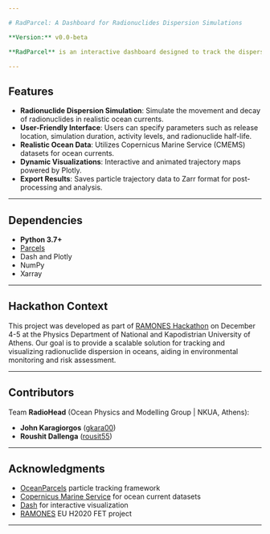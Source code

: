 ```yaml
---

# RadParcel: A Dashboard for Radionuclides Dispersion Simulations

**Version:** v0.0-beta

**RadParcel** is an interactive dashboard designed to track the dispersion of radionuclides in the ocean. Built with the power of the [**OceanParcels**](https://oceanparcels.org/) Langrangian Simulator, Python, and Plotly Dash, this project enables visualization and analysis of radionuclides trajectories and activity decay influenced by ocean currents.

---
```


## Features

- **Radionuclide Dispersion Simulation**: Simulate the movement and decay of radionuclides in realistic ocean currents.
- **User-Friendly Interface**: Users can specify parameters such as release location, simulation duration, activity levels, and radionuclide half-life.
- **Realistic Ocean Data**: Utilizes Copernicus Marine Service (CMEMS) datasets for ocean currents.
- **Dynamic Visualizations**: Interactive and animated trajectory maps powered by Plotly.
- **Export Results**: Saves particle trajectory data to Zarr format for post-processing and analysis.

---

## Dependencies

- **Python 3.7+**
- [Parcels](https://oceanparcels.org/)
- Dash and Plotly  
- NumPy  
- Xarray  

---

## **Hackathon Context**

This project was developed as part of [RAMONES Hackathon](https://sites.google.com/view/ramones-hackathon-2024/home) on December 4-5 at the Physics Department of National and Kapodistrian University of Athens. Our goal is to provide a scalable solution for tracking and visualizing radionuclide dispersion in oceans, aiding in environmental monitoring and risk assessment.

---

## **Contributors**

Team **RadioHead** (Ocean Physics and Modelling Group | NKUA, Athens):

- **John Karagiorgos** ([gkara00](https://github.com/gkara00))
- **Roushit Dallenga** ([rousit55](https://github.com/rousit55))

---

## Acknowledgments

- [OceanParcels](https://oceanparcels.org/) particle tracking framework
- [Copernicus Marine Service](https://marine.copernicus.eu/) for ocean current datasets
- [Dash](https://dash.plotly.com/) for interactive visualization
- [RAMONES](https://ramones-project.eu/) EU H2020 FET project

---
